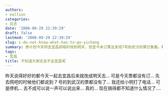 ```yaml
---
authors:
- eallion
categories:
- 日志
date: '2008-09-29 22:39:29'
draft: false
lastmod: '2008-09-29 22:39:29'
slug: i-do-not-know-what-has-to-go-yichang
summary: 原计划今天同去宜昌却临时改到明天，但至今未订票且发现7号到武汉的票已售罄。联系小明时发现其电话停机，沟通不畅导致行程陷入混乱。这种临时变动却缺乏有效沟通的情况令人困扰！
tags:
- 宜昌
title: 不知道大家还去不去宜昌呢
---
```

昨天说得好好的都今天一起去宜昌后来就改成明天去...
可是今天票都没有订... 先去网吧的时候他们都说到 7 号的到武汉的票都没有了...
我还给小明打了电话... 可是停机...
去不成可以说一声可以说出来... 真的...
现在搞得都不知道什么情况了....